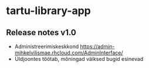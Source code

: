 # tartu-library-app

## Release notes v1.0

* Administreerimiskeskkond https://admin-mihkelvilismae.rhcloud.com/AdminInterface/
* Üldjoontes töötab,  mõningad väiksed bugid esinevad
